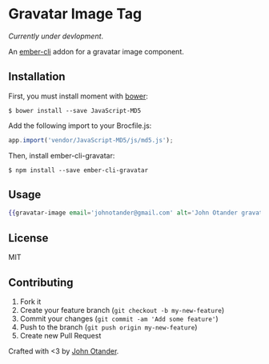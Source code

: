 # Gravatar Image Tag

_Currently under devlopment_.

An [ember-cli](http://ember-cli.com) addon for a gravatar image component.

## Installation

First, you must install moment with [bower](http://bower.io):

```
$ bower install --save JavaScript-MD5
```

Add the following import to your Brocfile.js:

```js
app.import('vendor/JavaScript-MD5/js/md5.js');
```

Then, install ember-cli-gravatar:

```
$ npm install --save ember-cli-gravatar
```

## Usage

```hbs
{{gravatar-image email='johnotander@gmail.com' alt='John Otander gravatar' size="250"}}
```

## License

MIT

## Contributing

1. Fork it
2. Create your feature branch (`git checkout -b my-new-feature`)
3. Commit your changes (`git commit -am 'Add some feature'`)
4. Push to the branch (`git push origin my-new-feature`)
5. Create new Pull Request

Crafted with <3 by [John Otander](http://johnotander.com).
